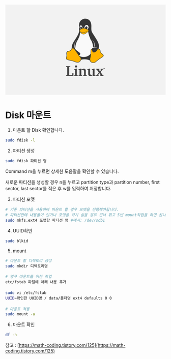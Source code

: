 ![](/study/assets/thumbnail_liunx.png)

# Disk 마운트

1. 마운트 할 Disk 확인합니다.

```bash
sudo fdisk -l
```

2. 파티션 생성

```bash
sudo fdisk 파티션 명
```

Command m을 누르면 상세한 도움말을 확인할 수 있습니다.

새로운 파티션을 생성할 경우 n을 누르고 partition type과 partition number, first sector, last sector를 적은 후 w를 입력하여 저장합니다.

3. 파티션 포맷

```bash
# 기존 파티션을 사용하여 마운트 할 경우 포맷을 진행해야됩니다.
# 파티션안에 내용물이 있거나 포맷을 하기 싫을 경우 건너 뛰고 5번 mount작업을 하면 됩니다.
sudo mkfs.ext4 포맷할 파티션 명 #예시: /dev/sdb1
```

4. UUID확인

```bash
sudo blkid
```

5. mount
```bash
# 마운트 할 디렉토리 생성
sudo mkdir 디렉토리명

# 영구 마운트를 위한 작업
etc/fstab 파일에 아래 내용 추가

sudo vi /etc/fstab
UUID=확인한 UUID명 / data/폴더명 ext4 defaults 0 0

# 마운트 적용
sudo mount -a
```

6. 마운트 확인

```bash
df -h
```

참고 : [https://math-coding.tistory.com/125](https://math-coding.tistory.com/125)